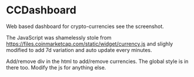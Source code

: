 # CCDashboard
Web based dashboard for crypto-currencies see the screenshot.

The JavaScript was shamelessly stole from https://files.coinmarketcap.com/static/widget/currency.js and slighly modified to add 7d variation and auto update every minutes.

Add/remove div in the html to add/remove currencies. The global style is in there too.
Modify the js for anything else.